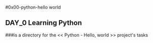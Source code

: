 #0x00-python-hello world
## DAY_0 Learning Python 
###is a directory for the << Python - Hello, world >> project's tasks

